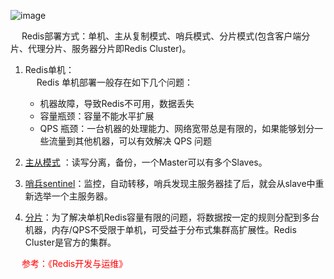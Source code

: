 

<!--
一文把Redis主从复制、哨兵、Cluster三种模式摸透 
https://mp.weixin.qq.com/s/GlqoafdmC4Xjf7DACN3srQ

Redis官方的高可用性解决方案 
https://mp.weixin.qq.com/s/8JPBNMGhBsq2jfW9v-H5vQ
-->

![image](https://gitee.com/wt1814/pic-host/raw/master/images/microService/Redis/redis-51.png)  

&emsp; Redis部署方式：单机、主从复制模式、哨兵模式、分片模式(包含客户端分片、代理分片、服务器分片即Redis Cluster)。  
1. Redis单机：  
    &emsp; Redis 单机部署一般存在如下几个问题：  

    * 机器故障，导致Redis不可用，数据丢失  
    * 容量瓶颈：容量不能水平扩展  
    * QPS 瓶颈：一台机器的处理能力、网络宽带总是有限的，如果能够划分一些流量到其他机器，可以有效解决 QPS 问题 
1. [主从模式](/docs/microService/Redis/Redis主从复制.md) ：读写分离，备份，一个Master可以有多个Slaves。  
2. [哨兵sentinel](/docs/microService/Redis/Redis哨兵模式.md)：监控，自动转移，哨兵发现主服务器挂了后，就会从slave中重新选举一个主服务器。  
3. [分片](/docs/microService/Redis/Redis分片模式.md)：为了解决单机Redis容量有限的问题，将数据按一定的规则分配到多台机器，内存/QPS不受限于单机，可受益于分布式集群高扩展性。Redis Cluster是官方的集群。  

&emsp; <font color="red">参考：《Redis开发与运维》</font>  
